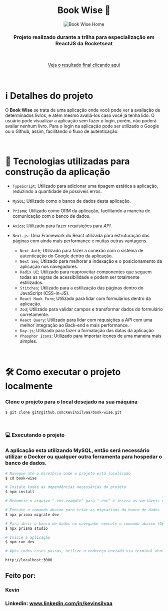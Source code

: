 <div align="center">
  <h1>Book Wise 📖</h1>

  ![Book Wise Home](https://github.com/KevinSilvaa/book-wise/assets/143517496/02fb9ebe-6d96-42a6-9859-9fcced6df1eb)
</div>

<h3 align="center">Projeto realizado durante a trilha para especialização em ReactJS da Rocketseat</h3> <br><br>

<div align="center">
  <a href="https://book-wise-kevinsilvaa.vercel.app" target="_blank">Veja o resultado final clicando aqui</a>
</div>

&nbsp;
&nbsp;

# ℹ️ Detalhes do projeto

O **Book Wise** se trata de uma aplicação onde você pode ver a avaliação de determinados livros, e atém mesmo avaliá-los caso você já tenha
lido. O usuário pode visualizar a aplicação sem fazer o login, porém, não poderá avaliar nenhum livro. Para o login na aplicação pode ser
utilizado o Google ou o Github, assim, facilitando o fluxo de autenticação.

<br>

# 📁 Tecnologias utilizadas para construção da aplicação

- `TypeScript`; Utilizado para adicionar uma tipagem estática a aplicação, reduzindo a quantidade de possíveis erros.
- `MySQL`; Utilizado como o banco de dados desta aplicação.
- `Prisma`; Utilizado como ORM da aplicação, facilitando a maneira de comunicação com o banco de dados.
- `Axios`; Utilizado para fazer requisições para *API*.
- `Next.js`: Uma Framework do React utilizada para estruturação das páginas com ainda mais performance e muitas outras vantagens.

  - `Next Auth`; Utilizado para fazer a conexão com o sistema de autenticação do Google dentro da aplicação.
  - `Next Seo`; Utlizado para melhorar a indexação e o posicionamento da aplicação nos navegadores.
  - `Radix UI`; Utilizado para reaproveitar componentes que seguem todas as regras de acessibilidade e podem ser totalmente estilizados.
  - `Stitches`; Utilizado para a estilização das páginas dentro do JavaScript (CSS-in-JS).
  - `React Hook Form`; Utilizado para lidar com formulários dentro da aplicação.
  - `Zod`; Utilizado para validar campos e transformar dados do formulário corretamente.
  - `React Query`; Utilizado para lidar com requsições a *API* com uma melhor integração ao Back-end e mais performance.
  - `Day.js`; Utilizado para fazer a formatação das datas da aplicação
  - `Phosphor Icons`; Utilizado para importar ícones de uma maneira mais simples.

&nbsp;
&nbsp;
&nbsp;

# 🛠️ Como executar o projeto localmente

### Clone o projeto para o local desejado na sua máquina

```bash
$ git clone git@github.com:KevinSilvaa/book-wise.git
```

&nbsp;
&nbsp;
&nbsp;

### 💻 Executando o projeto
### A aplicação esta utilizando MySQL, então será necessário utilizar o Docker ou qualquer outra ferramenta para hospedar o banco de dados.

```bash
# Navegue até o diretório onde o projeto está localizado
$ cd book-wise

# Instale todas as dependências necessárias do projeto
$ npm install

# Renomeie o arquivo ".env.example" para ".env" e insira as variáveis necessárias

# Execute o comando abaixo para criar as migrations do banco de dados
$ npx prisma migrate dev

# Para abrir o banco de dados no navegador execute o comando abaixo (Opcional)
$ npx prisma studio

# Inicie a aplicação
$ npm run dev

# Após todos esses passos, utilize o endereço enviado via terminal dentro do seu navegador para acessar a aplicação. O endereço padrão utilizado no projeto foi:

http://localhost:3000
```

## Feito por:

### Kevin
### Linkedin: www.linkedin.com/in/kevinsilvaa
